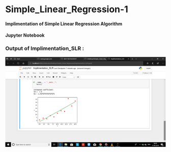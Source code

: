 # Simple_Linear_Regression-1
#### Implimentation of Simple Linear Regression Algorithm 
#### Jupyter Notebook 
### Output of Implimentation_SLR :
![alt text](https://github.com/N-Rawat/Simple_Linear_Regression-1/blob/master/Simple_Linear_Regression/Screenshot%20(45).png)
